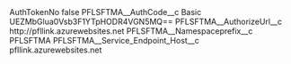<?xml version="1.0" encoding="UTF-8"?>
<CustomMetadata xmlns="http://soap.sforce.com/2006/04/metadata" xmlns:xsi="http://www.w3.org/2001/XMLSchema-instance" xmlns:xsd="http://www.w3.org/2001/XMLSchema">
    <label>AuthTokenNo</label>
    <protected>false</protected>
    <values>
        <field>PFLSFTMA__AuthCode__c</field>
        <value xsi:type="xsd:string">Basic UEZMbGlua0Vsb3F1YTpHODR4VGN5MQ==</value>
    </values>
    <values>
        <field>PFLSFTMA__AuthorizeUrl__c</field>
        <value xsi:type="xsd:string">http://pfllink.azurewebsites.net</value>
    </values>
    <values>
        <field>PFLSFTMA__Namespaceprefix__c</field>
        <value xsi:type="xsd:string">PFLSFTMA</value>
    </values>
    <values>
        <field>PFLSFTMA__Service_Endpoint_Host__c</field>
        <value xsi:type="xsd:string">pfllink.azurewebsites.net</value>
    </values>
</CustomMetadata>

